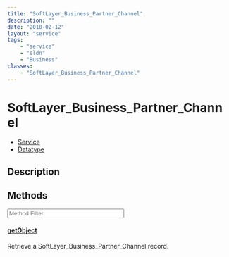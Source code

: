 ```yaml
---
title: "SoftLayer_Business_Partner_Channel"
description: ""
date: "2018-02-12"
layout: "service"
tags:
    - "service"
    - "sldn"
    - "Business"
classes:
    - "SoftLayer_Business_Partner_Channel"
---
```

# SoftLayer_Business_Partner_Channel
<div id='service-datatype'>
    <ul id='sldn-reference-tabs'>
    <li id='service'> <a href='/reference/services/SoftLayer_Business_Partner_Channel' >Service</a></li>    <li id='datatype'> <a href='/reference/datatypes/SoftLayer_Business_Partner_Channel' >Datatype</a></li>
    </ul>
</div>

## Description




        
<div id="properties" class="content service-content">

## Methods

<div class="view-filters">
    <div class="clearfix">
        <div class="search-input-box">
            <input placeholder="Method Filter" onkeyup="titleSearch(inputId='edit-combine', divId='method-div', elementClass='method-row')" 
                type="text" id="edit-combine" value="" size="30" maxlength="128" class="form-text">
        </div>
    </div>
</div>

<div id="method-div">

<div class="method-row">

#### [getObject](/reference/services/SoftLayer_Business_Partner_Channel/getObject)
Retrieve a SoftLayer_Business_Partner_Channel record.
</div>
</div>

</div>

